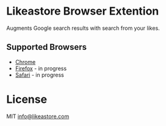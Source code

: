 # Likeastore Browser Extention

Augments Google search results with search from your likes.

## Supported Browsers

* [Chrome](https://chrome.google.com/webstore/detail/likeastore/einhadilfmpdfmmjnnppomcccmlohjad)
* [Firefox](#) - in progress
* [Safari](#) - in progress

# License

MIT info@likeastore.com